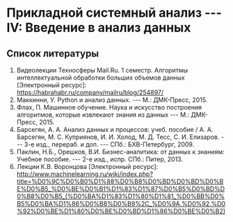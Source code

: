 # Прикладной системный анализ --- IV: Введение в анализ данных

## Список литературы

1. Видеолекции Техносферы Mail.Ru. 1 семестр. Алгоритмы интеллектуальной обработки больших объемов данных [Электронный ресурс]: https://habrahabr.ru/company/mailru/blog/254897/
2. Маккинни, У. Python и анализ данных. --- М.: ДМК-Пресс, 2015.
3. Флах, П. Машинное обучение. Наука и искусство построения алгоритмов, которые извлекают знания из данных --- М.: ДМК-Пресс, 2015.
4. Барсегян, А. А. Анализ данных и процессов: учеб. пособие / А. А. Барсегян, 
 М. С. Куприянов, И. И. Холод, М. Д. Тесс, С. И. Елизаров. --- 3-е изд., перераб. и доп. --- СПб.: БХВ-Петербург, 2009.
5. Паклин, Н.Б., Орешков, В.И. Бизнес-аналитика: от данных к знаниям: Учебное пособие. --- 2-e иэд., испр. СПб.: Питер, 2013.
6. Лекции К.В. Воронцова [Электронный ресурс]: http://www.machinelearning.ru/wiki/index.php?title=%D0%9C%D0%B0%D1%88%D0%B8%D0%BD%D0%BD%D0%BE%D0%B5_%D0%BE%D0%B1%D1%83%D1%87%D0%B5%D0%BD%D0%B8%D0%B5_(%D0%BA%D1%83%D1%80%D1%81_%D0%BB%D0%B5%D0%BA%D1%86%D0%B8%D0%B9%2C_%D0%9A.%D0%92.%D0%92%D0%BE%D1%80%D0%BE%D0%BD%D1%86%D0%BE%D0%B2)
